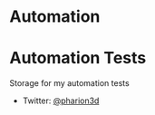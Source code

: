 # Automation

# Automation Tests


Storage for my automation tests

* Twitter: [@pharion3d](https://twitter.com/pharion3d/)

